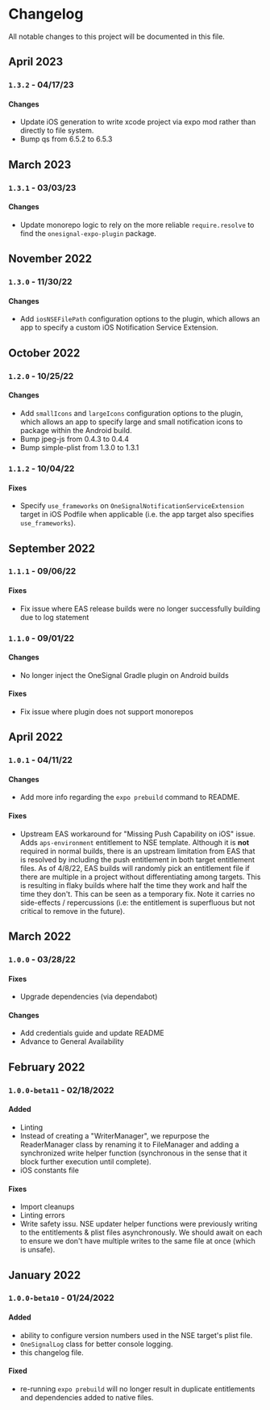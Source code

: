 # Changelog
All notable changes to this project will be documented in this file.

## April 2023
### `1.3.2` - 04/17/23
#### Changes
- Update iOS generation to write xcode project via expo mod rather than directly to file system.
- Bump qs from 6.5.2 to 6.5.3

## March 2023
### `1.3.1` - 03/03/23
#### Changes
- Update monorepo logic to rely on the more reliable `require.resolve` to find the `onesignal-expo-plugin` package.

## November 2022
### `1.3.0` - 11/30/22
#### Changes
- Add `iosNSEFilePath` configuration options to the plugin, which allows an app to specify a custom iOS Notification Service Extension.

## October 2022
### `1.2.0` - 10/25/22
#### Changes
- Add `smallIcons` and `largeIcons` configuration options to the plugin, which allows an app to specify large and small notification icons to package within the Android build.
- Bump jpeg-js from 0.4.3 to 0.4.4
- Bump simple-plist from 1.3.0 to 1.3.1

### `1.1.2` - 10/04/22
#### Fixes
- Specify `use_frameworks` on `OneSignalNotificationServiceExtension` target in iOS Podfile when applicable (i.e. the app target also specifies `use_frameworks`).

## September 2022
### `1.1.1` - 09/06/22
#### Fixes
- Fix issue where EAS release builds were no longer successfully building due to log statement

### `1.1.0` - 09/01/22
#### Changes
- No longer inject the OneSignal Gradle plugin on Android builds
#### Fixes
- Fix issue where plugin does not support monorepos

## April 2022
### `1.0.1` - 04/11/22

#### Changes
- Add more info regarding the `expo prebuild` command to README.
#### Fixes
- Upstream EAS workaround for "Missing Push Capability on iOS" issue. Adds `aps-environment` entitlement to NSE template. Although it is **not** required in normal builds, there is an upstream limitation from EAS that is resolved by including the push entitlement in both target entitlement files. As of 4/8/22, EAS builds will randomly pick an entitlement file if there are multiple in a project without differentiating among targets. This is resulting in flaky builds where half the time they work and half the time they don't. This can be seen as a temporary fix. Note it carries no side-effects / repercussions (i.e: the entitlement is superfluous but not critical to remove in the future).

## March 2022
### `1.0.0` - 03/28/22

#### Fixes
- Upgrade dependencies (via dependabot)
#### Changes
- Add credentials guide and update README
- Advance to General Availability

## February 2022
### `1.0.0-beta11` - 02/18/2022
#### Added
- Linting
- Instead of creating a "WriterManager", we repurpose the ReaderManager class by renaming it to FileManager and adding a synchronized write helper function (synchronous in the sense that it block further execution until complete).
- iOS constants file

#### Fixes
- Import cleanups
- Linting errors
- Write safety issu. NSE updater helper functions were previously writing to the entitlements & plist files asynchronously. We should await on each to ensure we don't have multiple writes to the same file at once (which is unsafe).

## January 2022

### `1.0.0-beta10` - 01/24/2022
#### Added
- ability to configure version numbers used in the NSE target's plist file.
- `OneSignalLog` class for better console logging.
- this changelog file.

#### Fixed
- re-running `expo prebuild` will no longer result in duplicate entitlements and dependencies added to native files.

